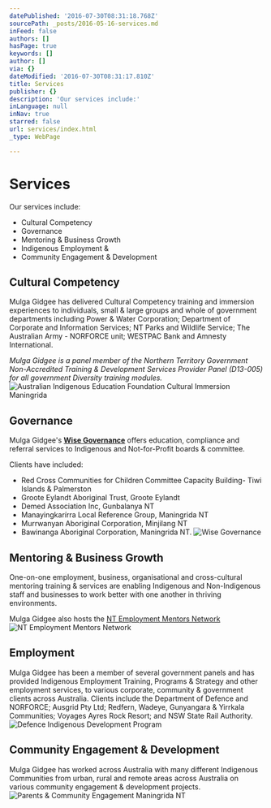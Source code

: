 ```yaml
---
datePublished: '2016-07-30T08:31:18.768Z'
sourcePath: _posts/2016-05-16-services.md
inFeed: false
authors: []
hasPage: true
keywords: []
author: []
via: {}
dateModified: '2016-07-30T08:31:17.810Z'
title: Services
publisher: {}
description: 'Our services include:'
inLanguage: null
inNav: true
starred: false
url: services/index.html
_type: WebPage

---
```

# Services

Our services include:

* Cultural Competency
* Governance
* Mentoring & Business Growth
* Indigenous Employment &
* Community Engagement & Development

## Cultural Competency

Mulga Gidgee has delivered Cultural Competency training and immersion experiences to individuals, small & large groups and whole of government departments including Power & Water Corporation; Department of Corporate and Information Services; NT Parks and Wildlife Service; The Australian Army - NORFORCE unit; WESTPAC Bank and Amnesty International.

_Mulga Gidgee is a panel member of the Northern Territory Government Non-Accredited Training & Development Services Provider Panel (D13-005) for all government Diversity training modules._
![Australian Indigenous Education Foundation Cultural Immersion Maningrida](https://the-grid-user-content.s3-us-west-2.amazonaws.com/4bd7515f-5115-4418-a5d8-ff08b8863fc7.jpg)

## Governance

Mulga Gidgee's **[Wise Governance][0]** offers education, compliance and referral services to Indigenous and Not-for-Profit boards & committee.

Clients have included:

* Red Cross Communities for Children Committee Capacity Building- Tiwi Islands & Palmerston
* Groote Eylandt Aboriginal Trust, Groote Eylandt
* Demed Association Inc, Gunbalanya NT
* Manayingkarírra Local Reference Group, Maningrida NT
* Murrwanyan Aboriginal Corporation, Minjilang NT
* Bawinanga Aboriginal Corporation, Maningrida NT.
![Wise Governance](https://the-grid-user-content.s3-us-west-2.amazonaws.com/cbae3a43-e2db-4be3-90cf-98047190089b.jpg)

## Mentoring & Business Growth

One-on-one employment, business, organisational and cross-cultural mentoring training & services are enabling Indigenous and Non-Indigenous staff and businesses to work better with one another in thriving environments.

Mulga Gidgee also hosts the [NT Employment Mentors Network][1]
![NT Employment Mentors Network](https://the-grid-user-content.s3-us-west-2.amazonaws.com/77ba9172-3e39-407e-94d5-63bcaccc87d3.png)

## Employment

Mulga Gidgee has been a member of several government panels and has provided Indigenous Employment Training, Programs & Strategy and other employment services, to various corporate, community & government clients across Australia. Clients include the Department of Defence and NORFORCE; Ausgrid Pty Ltd; Redfern, Wadeye, Gunyangara & Yirrkala Communities; Voyages Ayres Rock Resort; and NSW State Rail Authority.
![Defence Indigenous Development Program](https://the-grid-user-content.s3-us-west-2.amazonaws.com/6ec672b4-c064-4ee6-8d99-121711c1201e.jpg)

## Community Engagement & Development

Mulga Gidgee has worked across Australia with many different Indigenous Communities from urban, rural and remote areas across Australia on various community engagement & development projects.
![Parents & Community Engagement Maningrida NT](https://the-grid-user-content.s3-us-west-2.amazonaws.com/429cb4ca-26b1-4544-ab93-c4c423a37949.jpg)

[0]: http://www.wisegovernance.com.au/
[1]: http://www.mentornt.net.au/